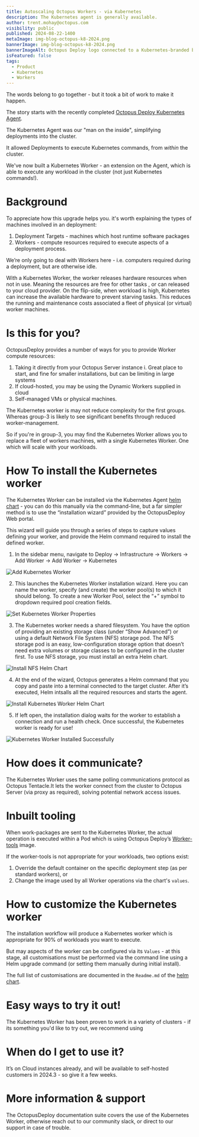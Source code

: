 ```yaml
---
title: Autoscaling Octopus Workers - via Kubernetes
description: The Kubernetes agent is generally available.
author: trent.mohay@octopus.com
visibility: public
published: 2024-08-22-1400
metaImage: img-blog-octopus-k8-2024.png
bannerImage: img-blog-octopus-k8-2024.png
bannerImageAlt: Octopus Deploy logo connected to a Kubernetes-branded box with an Octopus logo in it.
isFeatured: false
tags: 
  - Product
  - Kubernetes
  - Workers
---
```

The words belong to go together - but it took a bit of work to make it happen.

The story starts with the recently completed [Octopus Deploy Kubernetes Agent](https://octopus.com/blog/kubernetes-agent).

The Kubernetes Agent was our "man on the inside", simplifying deployments into the cluster.

It allowed Deployments to execute Kubernetes commands, from _within_ the cluster.

We've now built a Kubernetes Worker - an extension on the Agent, which is able to execute any workload in the cluster (not just Kubernetes commands!).


# Background
To appreciate how this upgrade helps you. it's worth explaining the types of machines involved in an deployment:

1. Deployment Targets - machines which host runtime software packages
2. Workers - compute resources required to execute aspects of a deployment process.

We’re only going to deal with Workers here - i.e. computers required during a deployment, but are otherwise idle.

With a Kubernetes Worker, the worker releases hardware resources when not in use. Meaning the resources are free for other tasks , or can released to your cloud provider.
On the flip-side, when workload is high, Kubernetes can increase the available hardware to prevent starving tasks.
This reduces the running and maintenance costs associated a fleet of physical (or virtual) worker machines.

# Is this for you?
OctopusDeploy provides a number of ways for you to provide Worker compute resources:

1. Taking it directly from your Octopus Server instance
    i. Great place to start, and fine for smaller installations, but can be limiting in large systems
2. If cloud-hosted, you may be using the Dynamic Workers supplied in cloud
3. Self-managed VMs or physical machines.

The Kubernetes worker is may not reduce complexity for the first groups. 
Whereas group-3 is likely to see significant benefits through reduced worker-management.

So if you're in group-3, you may find the Kubernetes Worker allows you to replace a fleet of workers machines, with a single Kubernetes Worker. One which will scale with your workloads.

# How To install the Kubernetes worker
The Kubernetes Worker can be installed via the Kubernetes Agent [helm chart](https://hub.docker.com/r/octopusdeploy/kubernetes-agent) - you can do this manually via the command-line, but a far simpler method is to use the “installation wizard” provided by the OctopusDeploy Web portal.

This wizard will guide you through a series of steps to capture values defining your worker, and provide the Helm command required to install the defined worker.

1. In the sidebar menu, navigate to Deploy → Infrastructure → Workers → Add Worker → Add Worker → Kubernetes

![Add Kubernetes Worker](add-kubernetes-worker.png)

2. This launches the Kubernetes Worker installation wizard. Here you can name the worker, specify (and create) the worker pool(s) to which it should belong. To create a new Worker Pool, select the “+” symbol to dropdown required pool creation fields.

![Set Kubernetes Worker Properties](add-kubernetes-worker-properties.png)

3. The Kubernetes worker needs a shared filesystem. You have the option of providing an existing storage class (under “Show Advanced”) or using a default Network File System (NFS) storage pod. The NFS storage pod is an easy, low-configuration storage option that doesn’t need extra volumes or storage classes to be configured in the cluster first. To use NFS storage, you must install an extra Helm chart.

![Install NFS Helm Chart](install-nfs-helm-chart.png)

4. At the end of the wizard, Octopus generates a Helm command that you copy and paste into a terminal connected to the target cluster. After it’s executed, Helm intsalls all the required resources and starts the agent.

![Install Kubernetes Worker Helm Chart](install-kubernetes-worker-helm-chart.png)

5. If left open, the installation dialog waits for the worker to establish a connection and run a health check. Once successful, the Kubernetes worker is ready for use!

![Kubernetes Worker Installed Successfully](kubernetes-helm-chart-installed-success.png)

# How does it communicate?
The Kubernetes Worker uses the same polling communications protocol as Octopus Tentacle.It lets the worker connect from the cluster to Octopus Server (via proxy as required), solving potential network access issues.

# Inbuilt tooling 
When work-packages are sent to the Kubernetes Worker, the actual operation is executed within a Pod which is using Octopus Deploy’s [Worker-tools](https://hub.docker.com/r/octopusdeploy/worker-tools) image.

If the worker-tools is not appropriate for your workloads, two options exist:
1. Override the default container on the specific deployment step (as per standard workers), or
2. Change the image used by all Worker operations via the chart's `values`.

# How to customize the Kubernetes worker
The installation workflow will produce a Kubernetes worker which is appropriate for 90% of workloads you want to execute.

But may aspects of the worker can be configured via its `Values` - at this stage, all customisations must be performed via the command
line using a Helm upgrade command (or setting them manually during initial install).

The full list of customisations are documented in the `Readme.md` of the [helm chart](https://hub.docker.com/r/octopusdeploy/kubernetes-agent).

# Easy ways to try it out!
The Kubernetes Worker has been proven to work in a variety of clusters - if its something you'd like to try out, we recommend using


# When do I get to use it?
It’s on Cloud instances already, and will be available to self-hosted customers in 2024.3 - so give it a few weeks.

# More information & support
The OctopusDeploy documentation suite covers the use of the Kubernetes Worker, otherwise reach out to our community slack, or direct to our support in case of trouble.

